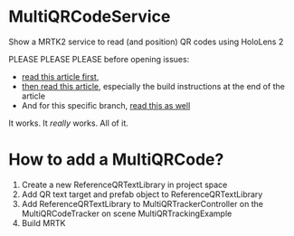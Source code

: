 # MultiQRCodeService
Show a MRTK2 service to read (and position) QR codes using HoloLens 2

PLEASE PLEASE PLEASE before opening issues: 
- [read this article first](https://localjoost.github.io/Reading-QR-codes-with-an-MRTK2-Extension-Service/'/), 
- [then read this article](https://localjoost.github.io/Positioning-QR-codes-in-space-with-HoloLens-2-building-a-'poor-man's-Vuforia'/), especially the build instructions at the end of the article
- And for this specific branch, [read this as well](https://localjoost.github.io/Upgrading-reading-and-positioning-QR-codes-with-HoloLens-2-to-Unity-2020-+-OpenXR-plugin/)

It works. It _really_ works. All of it. 

# How to add a MultiQRCode?

1) Create a new ReferenceQRTextLibrary in project space
2) Add QR text target and prefab object to ReferenceQRTextLibrary
3) Add ReferenceQRTextLibrary to MultiQRTrackerController on the MultiQRCodeTracker on scene MultiQRTrackingExample
4) Build MRTK
